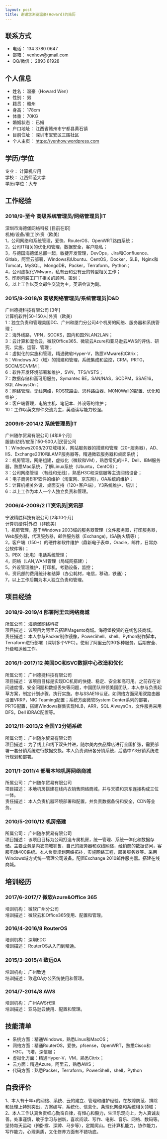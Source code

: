 ```yaml
---
layout: post
title: 谢谢您浏览温豪(Howard)的简历
---
```


## 联系方式

- 电话：    134 3780 0647  
- 邮箱：    venhow@gmail.com  
- QQ/微信： 2893 81928  

## 个人信息

- 姓名：    温豪（Howard Wen）  
- 性别：    男  
- 籍贯：    赣州  
- 身高：    178cm  
- 体重：    70KG  
- 婚姻状态： 已婚  
- 户口地址： 江西省赣州市宁都县黄石镇  
- 目前住址： 深圳市宝安区三围社区  
- 个人主页： https://venhow.wordpress.com  


## 学历/学位

专业：    计算机应用  
学校：    江西师范大学  
学历/学位：大专  

## 工作经验

### 2018/9-至今 高级系统管理员/网络管理员|IT

深圳市海德堡网络科技 [目前在职]  
机械/设备/重工|外资（欧美）  
1，公司网络和系统管理，爱快、RouterOS、OpenWRT路由系统；  
2，公司IT相关的优化和管理，数据安全，客户隐私；  
3，与德国海德堡总部一起，敏捷开发管理，DevOps，Jira和Confluence、Gitlab，阿里云部署，Windows和Ubuntu、CentOS，Docker，SLB，Nginx和Tomcat，MySQL，MongoDB，Packer，Terraform，Python；  
4，公司虚拟化VMware，私有云和公有云的转型相关工作；   
5，印刷包装工厂IT相关的顾问、策划；  
6，以上工作以英文邮件交流为主，英语会议为副。  

### 2015/8-2018/8 高级网络管理员/系统管理员|D&D

广州德捷科技有限公司 [3年]  
计算机软件|50-150人|外资（欧美）  
1：独立负责和管理美国DC、广州和厦门分公司4个机房的网络、服务器和系统管理；  
2：海外线路，VPN，SOCKS，国内和国外LAN2LAN；  
3：云计算和混合云，微软Office365、微软云Azure和亚马逊云AWS的评估、研究、实施、运营、管理；  
4：虚拟化的实施和管理，精通微软Hyper-V，熟悉VMware和Citrix；  
5：Windows AD（域）的搭建和管理，系统集成和监控，CRM，PRTG，SCCM/SCVMM；  
6：软件开发环境部署和维护，SVN，TFS/VSTS；  
7：数据存储和高可用服务，Symantec BE，SAN/NAS，SCDPM，SSAE16，SQL AlwaysOn；  
8：网络管理，无线网络，ROS软路由、思科路由器、M0N0Wall的配置、优化和维护；  
9：客户端管理，电脑主机、笔记本、外设等的维护；  
10：工作以英文邮件交流为主，英语读写能力较强。  

### 2009/6-2014/2	系统管理员|IT

广州随尔贸易有限公司 [4年8个月]  
服装/纺织/皮革|150-500人|民营公司  
1：Windows2008/2012域相关、网站服务器的搭建和管理（20+服务器），AD、IIS、Exchange2010和LAMP服务器等，精通微软服务器和桌面系统；  
2：机房管理，网络组建，虚拟化（微软和VM），熟悉常见的HP、Dell、IBM服务器，熟悉Mac系统，了解Linux系统（Ubuntu，CentOS）；  
3：公司网络管理 （有线和无线），熟悉H3C和深信服等主流网络设备；  
4：电子商务ERP软件的维护（淘宝网、京东网），OA系统的维护；  
5：计算机相关外设、桌面支持（120+客户端），Y3系统维护、培训；  
6：以上工作为本人一个人独立负责和管理。  

### 2006/4-2009/2	IT资讯员|资讯部

宁波精胜科技有限公司 [2年10个月]  
计算机硬件|外资（非欧美）  
1，机房管理，基于Windows 2003域的服务器管理（文件服务器，打印服务器，Web服务器，代理服务器，邮件服务器（Exchange)，ISA防火墙等）；  
2，客户端（150+）的硬件和软件维护（鼎新电子表单，Oracle，邮件，日常办公软件等）；  
3，PBX（北电）电话系统管理；   
4，网络（LAN,WAN)管理（局域网搭建）；  
5，外设管理维护，打印机，考勤设备，监控；    
6，资讯部的费用统计和结算（办公耗材，电信，移动，铁通）；  
7，以上工作后期为本人独立负责和管理。  

## 项目经验

### 2018/9-2019/4	部署阿里云网络商城

所属公司：	海德堡网络科技  
项目描述：	该项目为阿里云搭建Magento商城。海德堡投资的在线包装商城。  
责任描述：	本人参与Packer制作镜像，PowerShell、shell、Python制作脚本，Terraform进行部署（深圳多个VPC）。使用了阿里云的30多种服务。后期安全、升级和运维工作。  

### 2016/1-2017/12	美国DC和SVC数据中心改造和优化

所属公司：	广州德捷科技有限公司  
项目描述：	该项目目标是实现DC机房的快捷、稳定、安全和高可用。之前存在访问速度慢、安全问题和数据丢失等问题，中国团队带领美国团队，本人参与负责起草方案，制定计划步骤，执行实施。参与SSAE16认证。如网络方面采用双路由器设置VRRP，NIC Teaming配置；系统方面微软System Center系列的部署，PRTG配置，搭建Windows群集实现NLB，ARR，SQL AlwaysOn，文件服务采用DFS，Dell iDRAC配置等。  

### 2012/11-2013/2	全国Y3分销系统
所属公司：	广州随尔贸易有限公司  
项目描述：	为了线上和线下双头并进，随尔美内衣品牌店进行全国扩张，需要部署一套分销系统进行数据交换。本人负责调研各分销系统，后选中Y3分销系统进行规划和部署。  

### 2011/1-2011/4	部署本地机房网络商城

所属公司：	广州随尔贸易有限公司  
项目描述：	本地机房搭建在线内衣销售网络商城，并与天猫和京东连接构成三位一体。  
责任描述：	本人负责机器环境部署和配置，并负责数据备份和安全，CDN等业务。  

### 2010/5-2010/12	机房搭建

所属公司：	广州随尔贸易有限公司  
项目描述：	该项目目标为公司打造专属机房，统一管理、系统一体化和数据存储。主要业务是内衣商城销售，自己的服务器和双线网络，经销商的数据访问，客服电话400系统。本人负责规划网络拓扑，实施网络工程，部署服务器等。采用Windows域方式统一管理公司设备。配置Exchange 2010邮件服务器。搭建在线商城。  

## 培训经历

### 2017/6-2017/7	微软Azure&Office 365

培训机构：	微软广州分公司	   
培训描述：	微软云和Office365使用、配置和管理。  

### 2016/4-2016/8	RouterOS

培训机构：	深圳EDC	   
培训描述：	RouterOS从入门到精通。  

### 2015/3-2015/4	致远OA

培训机构：	广州致远  
培训描述：	致远OA办公系统使用和管理。  

### 2014/7-2014/8	AWS

培训机构：	广州AWS代理	   
培训描述：	亚马逊云使用、配置和管理。 

## 技能清单

- 系统方面：精通Windows，熟悉Linux和MacOS；
- 网络方面：精通RouterOS，爱快，pfsense，OpenWRT，熟悉Cisco和H3C，飞塔，深信服；
- 虚拟化方面：精通Hyper-V，VM，熟悉Citrix；
- 云方面：精通Azure，阿里云，熟悉AWS；
- 代码方面：熟悉Packer，Terraform，PowerShell，shell，Python

## 自我评价

1、本人有十年+的网络、系统、云的建立、管理和维护经验，在故障防范、排除和处理上特别突出，方案编写，系统化、信息化、条理化网络和系统相关领域；   
2、本人工作认真负责细心勤奋自律，有恒心和毅力，生活乐观向上，为人真诚友善。处事谨慎，敢于学习与创新，喜欢阅读、写作、电影、音乐、网络、数码等。坚持每天运动（俯卧撑、深蹲、马步等），定期爬山。在计算机能力，协作能力，写作能力，心理素质，文化修养方面有不错功底。  
